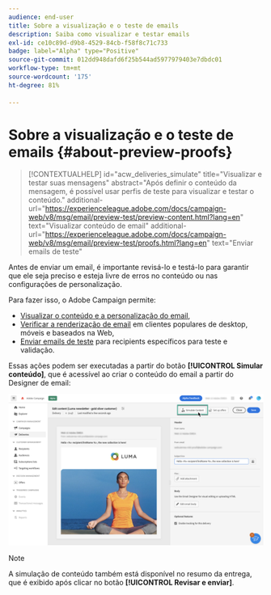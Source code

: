 ```yaml
---
audience: end-user
title: Sobre a visualização e o teste de emails
description: Saiba como visualizar e testar emails
exl-id: ce10c89d-d9b8-4529-84cb-f58f8c71c733
badge: label="Alpha" type="Positive"
source-git-commit: 012dd948dafd6f25b544ad5977979403e7dbdc01
workflow-type: tm+mt
source-wordcount: '175'
ht-degree: 81%

---
```


# Sobre a visualização e o teste de emails {#about-preview-proofs}

>[!CONTEXTUALHELP]
>id="acw_deliveries_simulate"
>title="Visualizar e testar suas mensagens"
>abstract="Após definir o conteúdo da mensagem, é possível usar perfis de teste para visualizar e testar o conteúdo."
>additional-url="https://experienceleague.adobe.com/docs/campaign-web/v8/msg/email/preview-test/preview-content.html?lang=en" text="Visualizar conteúdo de email"
>additional-url="https://experienceleague.adobe.com/docs/campaign-web/v8/msg/email/preview-test/proofs.html?lang=en" text="Enviar emails de teste"

Antes de enviar um email, é importante revisá-lo e testá-lo para garantir que ele seja preciso e esteja livre de erros no conteúdo ou nas configurações de personalização.

Para fazer isso, o Adobe Campaign permite:

* [Visualizar o conteúdo e a personalização do email](preview-content.md),
* [Verificar a renderização de email](#rendering) em clientes populares de desktop, móveis e baseados na Web,
* [Enviar emails de teste](proofs.md) para recipients específicos para teste e validação.

Essas ações podem ser executadas a partir do botão **[!UICONTROL Simular conteúdo]**, que é acessível ao criar o conteúdo do email a partir do Designer de email:

![](assets/simulate.png)

>[!NOTE]
>
>A simulação de conteúdo também está disponível no resumo da entrega, que é exibido após clicar no botão **[!UICONTROL Revisar e enviar]**.
